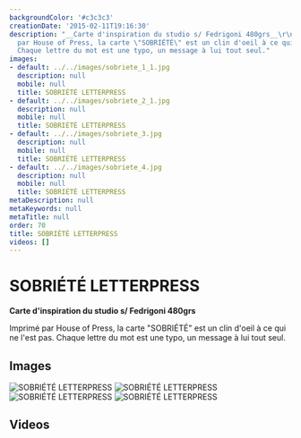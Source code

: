 ```yaml
---
backgroundColor: '#c3c3c3'
creationDate: '2015-02-11T19:16:30'
description: "__Carte d'inspiration du studio s/ Fedrigoni 480grs__\r\n\r\nImprimé
  par House of Press, la carte \"SOBRIÉTÉ\" est un clin d'oeil à ce qui ne l'est pas.
  Chaque lettre du mot est une typo, un message à lui tout seul."
images:
- default: ../../images/sobriete_1_1.jpg
  description: null
  mobile: null
  title: SOBRIÉTÉ LETTERPRESS
- default: ../../images/sobriete_2_1.jpg
  description: null
  mobile: null
  title: SOBRIÉTÉ LETTERPRESS
- default: ../../images/sobriete_3.jpg
  description: null
  mobile: null
  title: SOBRIÉTÉ LETTERPRESS
- default: ../../images/sobriete_4.jpg
  description: null
  mobile: null
  title: SOBRIÉTÉ LETTERPRESS
metaDescription: null
metaKeywords: null
metaTitle: null
order: 70
title: SOBRIÉTÉ LETTERPRESS
videos: []
---
```


# SOBRIÉTÉ LETTERPRESS

__Carte d'inspiration du studio s/ Fedrigoni 480grs__

Imprimé par House of Press, la carte "SOBRIÉTÉ" est un clin d'oeil à ce qui ne l'est pas. Chaque lettre du mot est une typo, un message à lui tout seul.

## Images

![SOBRIÉTÉ LETTERPRESS](../../images/sobriete_1_1.jpg)
![SOBRIÉTÉ LETTERPRESS](../../images/sobriete_2_1.jpg)
![SOBRIÉTÉ LETTERPRESS](../../images/sobriete_3.jpg)
![SOBRIÉTÉ LETTERPRESS](../../images/sobriete_4.jpg)

## Videos
